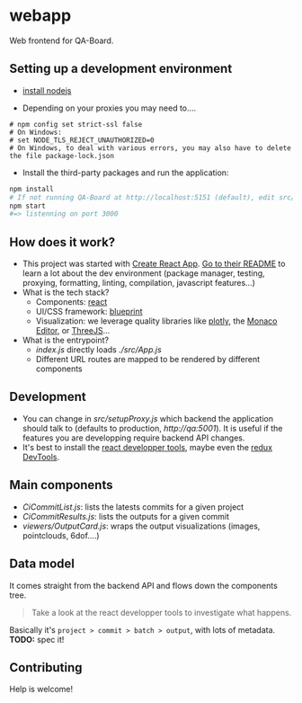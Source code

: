 # webapp
Web frontend for QA-Board.

## Setting up a development environment
- [install nodejs](https://nodejs.org)

- Depending on your proxies you may need to....
```
# npm config set strict-ssl false
# On Windows:
# set NODE_TLS_REJECT_UNAUTHORIZED=0
# On Windows, to deal with various errors, you may also have to delete the file package-lock.json
```

- Install the third-party packages and run the application:
```bash
npm install
# If not running QA-Board at http://localhost:5151 (default), edit src/setupProxy.js
npm start
#=> listenning on port 3000
``` 

## How does it work?
- This project was started with [Create React App](https://github.com/facebookincubator/create-react-app). [Go to their README](https://github.com/facebookincubator/create-react-app/blob/master/packages/react-scripts/template/README.md) to learn a lot about the dev environment (package manager, testing, proxying, formatting, linting, compilation, javascript features...)
- What is the tech stack?
  * Components: [react](https://reactjs.org/)
  * UI/CSS framework: [blueprint](http://blueprintjs.com)
  * Visualization: we leverage quality libraries like [plotly](https://plot.ly/javascript/), the [Monaco Editor](https://microsoft.github.io/monaco-editor/), or [ThreeJS](https://threejs.org/)...
- What is the entrypoint?
  * *index.js* directly loads *./src/App.js*
  * Different URL routes are mapped to be rendered by different components

## Development
- You can change in *src/setupProxy.js* which backend the application should talk to (defaults to production, *http://qa:5001*). It is useful if the features you are developping require backend API changes.
- It's best to install the [react developper tools](https://chrome.google.com/webstore/detail/react-developer-tools/fmkadmapgofadopljbjfkapdkoienihi), maybe even the [redux DevTools](https://chrome.google.com/webstore/detail/redux-devtools/lmhkpmbekcpmknklioeibfkpmmfibljd).

## Main components
- *CiCommitList.js*: lists the latests commits for a given project
- *CiCommitResults.js*: lists the outputs for a given commit
- *viewers/OutputCard.js*: wraps the output visualizations (images, pointclouds, 6dof....)

## Data model
It comes straight from the backend API and flows down the components tree.

> Take a look at the react developper tools to investigate what happens.

Basically it's `project > commit > batch > output`, with lots of metadata. **TODO:** spec it!


## Contributing
Help is welcome!
